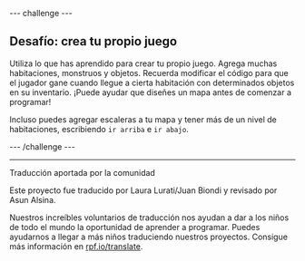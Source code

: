 --- challenge ---

## Desafío: crea tu propio juego

Utiliza lo que has aprendido para crear tu propio juego. Agrega muchas habitaciones, monstruos y objetos. Recuerda modificar el código para que el jugador gane cuando llegue a cierta habitación con determinados objetos en su inventario. ¡Puede ayudar que diseñes un mapa antes de comenzar a programar!

Incluso puedes agregar escaleras a tu mapa y tener más de un nivel de habitaciones, escribiendo `ir arriba` e `ir abajo`.

--- /challenge ---


***
Traducción aportada por la comunidad

Este proyecto fue traducido por Laura Lurati/Juan Biondi y revisado por Asun Alsina.

Nuestros increíbles voluntarios de traducción nos ayudan a dar a los niños de todo el mundo la oportunidad de aprender a programar. Puedes ayudarnos a llegar a más niños traduciendo nuestros proyectos. Consigue más información en [rpf.io/translate](https://rpf.io/translate).